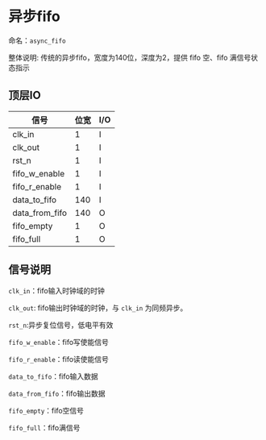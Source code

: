 # 异步fifo

命名：`async_fifo`

整体说明: 传统的异步fifo，宽度为140位，深度为2，提供 fifo 空、fifo 满信号状态指示

## 顶层IO

|信号|位宽|I/O|
|-----|-----|-----|
|clk_in|1|I|
|clk_out|1|I|
|rst_n|1|I|
|fifo_w_enable|1|I|
|fifo_r_enable|1|I|
|data_to_fifo|140|I|
|data_from_fifo|140|O|
|fifo_empty|1|O|
|fifo_full|1|O|

## 信号说明

`clk_in`：fifo输入时钟域的时钟

`clk_out`: fifo输出时钟域的时钟，与 `clk_in` 为同频异步。

`rst_n`:异步复位信号，低电平有效

`fifo_w_enable`：fifo写使能信号

`fifo_r_enable`：fifo读使能信号

`data_to_fifo`：fifo输入数据

`data_from_fifo`：fifo输出数据

`fifo_empty`：fifo空信号

`fifo_full`：fifo满信号
